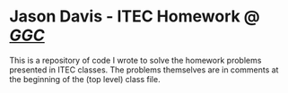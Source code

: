 # Jason Davis -  ITEC Homework @ [*GGC*](http://www.ggc.edu/)

This is a repository of code I wrote to solve the homework problems presented
in ITEC classes.  The problems themselves are in comments at the beginning of the (top level) class file.
